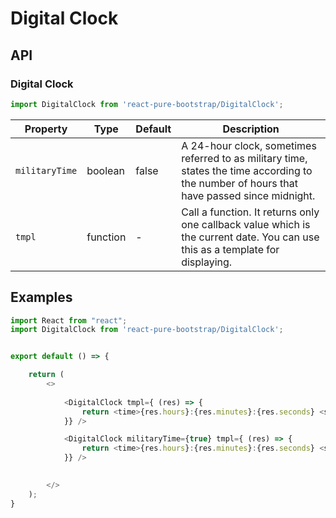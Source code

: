 # Digital Clock


## API

### Digital Clock
```js
import DigitalClock from 'react-pure-bootstrap/DigitalClock';
```
| Property | Type | Default | Description |
| --- | --- | --- | --- |
| `militaryTime` | boolean  | false | A 24-hour clock, sometimes referred to as military time, states the time according to the number of hours that have passed since midnight. |
| `tmpl` | function  | - | Call a function. It returns only one callback value which is the current date. You can use this as a template for displaying. |


## Examples

```js
import React from "react";
import DigitalClock from 'react-pure-bootstrap/DigitalClock';


export default () => {

    return (
        <>
            
            <DigitalClock tmpl={ (res) => {
                return <time>{res.hours}:{res.minutes}:{res.seconds} <span className="text-uppercase">{res.amPm}</span></time>
            }} />

            <DigitalClock militaryTime={true} tmpl={ (res) => {
                return <time>{res.hours}:{res.minutes}:{res.seconds} <span className="text-uppercase">{res.amPm}</span></time>
            }} />

                  
        </>
    );
}
```
